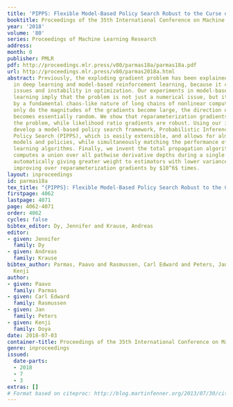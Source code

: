```yaml
---
title: 'PIPPS: Flexible Model-Based Policy Search Robust to the Curse of Chaos'
booktitle: Proceedings of the 35th International Conference on Machine Learning
year: '2018'
volume: '80'
series: Proceedings of Machine Learning Research
address: 
month: 0
publisher: PMLR
pdf: http://proceedings.mlr.press/v80/parmas18a/parmas18a.pdf
url: http://proceedings.mlr.press/v80/parmas2018a.html
abstract: Previously, the exploding gradient problem has been explained to be central
  in deep learning and model-based reinforcement learning, because it causes numerical
  issues and instability in optimization. Our experiments in model-based reinforcement
  learning imply that the problem is not just a numerical issue, but it may be caused
  by a fundamental chaos-like nature of long chains of nonlinear computations. Not
  only do the magnitudes of the gradients become large, the direction of the gradients
  becomes essentially random. We show that reparameterization gradients suffer from
  the problem, while likelihood ratio gradients are robust. Using our insights, we
  develop a model-based policy search framework, Probabilistic Inference for Particle-Based
  Policy Search (PIPPS), which is easily extensible, and allows for almost arbitrary
  models and policies, while simultaneously matching the performance of previous data-efficient
  learning algorithms. Finally, we invent the total propagation algorithm, which efficiently
  computes a union over all pathwise derivative depths during a single backwards pass,
  automatically giving greater weight to estimators with lower variance, sometimes
  improving over reparameterization gradients by $10^6$ times.
layout: inproceedings
id: parmas18a
tex_title: "{PIPPS}: Flexible Model-Based Policy Search Robust to the Curse of Chaos"
firstpage: 4062
lastpage: 4071
page: 4062-4071
order: 4062
cycles: false
bibtex_editor: Dy, Jennifer and Krause, Andreas
editor:
- given: Jennifer
  family: Dy
- given: Andreas
  family: Krause
bibtex_author: Parmas, Paavo and Rasmussen, Carl Edward and Peters, Jan and Doya,
  Kenji
author:
- given: Paavo
  family: Parmas
- given: Carl Edward
  family: Rasmussen
- given: Jan
  family: Peters
- given: Kenji
  family: Doya
date: 2018-07-03
container-title: Proceedings of the 35th International Conference on Machine Learning
genre: inproceedings
issued:
  date-parts:
  - 2018
  - 7
  - 3
extras: []
# Format based on citeproc: http://blog.martinfenner.org/2013/07/30/citeproc-yaml-for-bibliographies/
---
```

